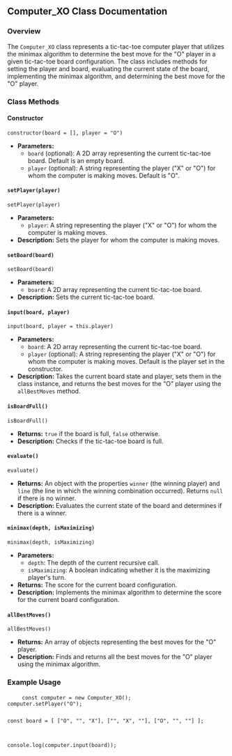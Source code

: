 <body>
  <h2>Computer_XO Class Documentation</h2>
  <h3>Overview</h3>
  <p>The <code>Computer_XO</code> class represents a tic-tac-toe computer player that utilizes the minimax algorithm to determine the best move for the "O" player in a given tic-tac-toe board configuration. The class includes methods for setting the player and board, evaluating the current state of the board, implementing the minimax algorithm, and determining the best move for the "O" player.</p>
  <h3>Class Methods</h3>
  <h4>Constructor</h4>
  <pre><code>constructor(board = [], player = "O")</code></pre>
  <ul>
    <li><strong>Parameters:</strong>
      <ul>
        <li><code>board</code> (optional): A 2D array representing the current tic-tac-toe board. Default is an empty board.</li>
        <li><code>player</code> (optional): A string representing the player ("X" or "O") for whom the computer is making moves. Default is "O".</li>
      </ul>
    </li>
  </ul>
  <h4><code>setPlayer(player)</code></h4>
  <pre><code>setPlayer(player)</code></pre>
  <ul>
    <li><strong>Parameters:</strong>
      <ul>
        <li><code>player</code>: A string representing the player ("X" or "O") for whom the computer is making moves.</li>
      </ul>
    </li>
    <li><strong>Description:</strong> Sets the player for whom the computer is making moves.</li>
  </ul>
  <h4><code>setBoard(board)</code></h4>
  <pre><code>setBoard(board)</code></pre>
  <ul>
    <li><strong>Parameters:</strong>
      <ul>
        <li><code>board</code>: A 2D array representing the current tic-tac-toe board.</li>
      </ul>
    </li>
    <li><strong>Description:</strong> Sets the current tic-tac-toe board.</li>
  </ul>
  <h4><code>input(board, player)</code></h4>
  <pre><code>input(board, player = this.player)</code></pre>
  <ul>
    <li><strong>Parameters:</strong>
      <ul>
        <li><code>board</code>: A 2D array representing the current tic-tac-toe board.</li>
        <li><code>player</code> (optional): A string representing the player ("X" or "O") for whom the computer is making moves. Default is the player set in the constructor.</li>
      </ul>
    </li>
    <li><strong>Description:</strong> Takes the current board state and player, sets them in the class instance, and returns the best moves for the "O" player using the <code>allBestMoves</code> method.</li>
  </ul>
  <h4><code>isBoardFull()</code></h4>
  <pre><code>isBoardFull()</code></pre>
  <ul>
    <li><strong>Returns:</strong> <code>true</code> if the board is full, <code>false</code> otherwise.</li>
    <li><strong>Description:</strong> Checks if the tic-tac-toe board is full.</li>
  </ul>
  <h4><code>evaluate()</code></h4>
  <pre><code>evaluate()</code></pre>
  <ul>
    <li><strong>Returns:</strong> An object with the properties <code>winner</code> (the winning player) and <code>line</code> (the line in which the winning combination occurred). Returns <code>null</code> if there is no winner.</li>
    <li><strong>Description:</strong> Evaluates the current state of the board and determines if there is a winner.</li>
  </ul>
  <h4><code>minimax(depth, isMaximizing)</code></h4>
  <pre><code>minimax(depth, isMaximizing)</code></pre>
  <ul>
    <li><strong>Parameters:</strong>
      <ul>
        <li><code>depth</code>: The depth of the current recursive call.</li>
        <li><code>isMaximizing</code>: A boolean indicating whether it is the maximizing player's turn.</li>
      </ul>
    </li>
    <li><strong>Returns:</strong> The score for the current board configuration.</li>
    <li><strong>Description:</strong> Implements the minimax algorithm to determine the score for the current board configuration.</li>
  </ul>
  <h4><code>allBestMoves()</code></h4>
  <pre><code>allBestMoves()</code></pre>
  <ul>
    <li><strong>Returns:</strong> An array of objects representing the best moves for the "O" player.</li>
    <li><strong>Description:</strong> Finds and returns all the best moves for the "O" player using the minimax algorithm.</li>
  </ul>
  <h3>Example Usage</h3>
  <pre>
    <code>const computer = new Computer_XO();
computer.setPlayer("O");

const board = [
  ["O", "", "X"],
  ["", "X", ""],
  ["O", "", ""]
];

console.log(computer.input(board));</code>
  </pre>
</body>